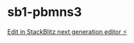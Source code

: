 # sb1-pbmns3

[Edit in StackBlitz next generation editor ⚡️](https://stackblitz.com/~/github.com/Camilla83/sb1-pbmns3)